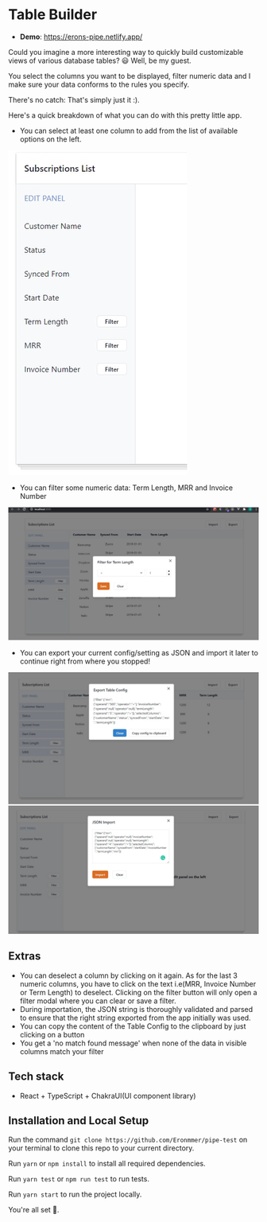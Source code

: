 # Table Builder

- **Demo**: https://erons-pipe.netlify.app/

Could you imagine a more interesting way to quickly build customizable views of various database tables? 😃 Well, be my guest.

You select the columns you want to be displayed, filter numeric data and I make sure your data conforms to the rules you specify.

There's no catch: That's simply just it :).

Here's a quick breakdown of what you can do with this pretty little app.

- You can select at least one column to add from the list of available options on the left.

![Columns](/public/columns.jpg)

- You can filter some numeric data: Term Length, MRR and Invoice Number

![Filter](/public/2.jfif)

- You can export your current config/setting as JSON and import it later to continue right from where you stopped!

![Export](/public/export.jpg)
![Import](/public/import.jpg)

## Extras

- You can deselect a column by clicking on it again. As for the last 3 numeric columns, you have to click on the text i.e(MRR, Invoice Number or Term Length) to deselect. Clicking on the filter button will only open a filter modal where you can clear or save a filter.
- During importation, the JSON string is thoroughly validated and parsed to ensure that the right string exported from the app initially was used.
- You can copy the content of the Table Config to the clipboard by just clicking on a button
- You get a 'no match found message' when none of the data in visible columns match your filter

## Tech stack

- React + TypeScript + ChakraUI(UI component library)

## Installation and Local Setup

Run the command `git clone https://github.com/Eronmmer/pipe-test` on your terminal to clone this repo to your current directory.

Run `yarn` or `npm install` to install all required dependencies.

Run `yarn test` or `npm run test` to run tests.

Run `yarn start` to run the project locally.

You're all set 🚀.
